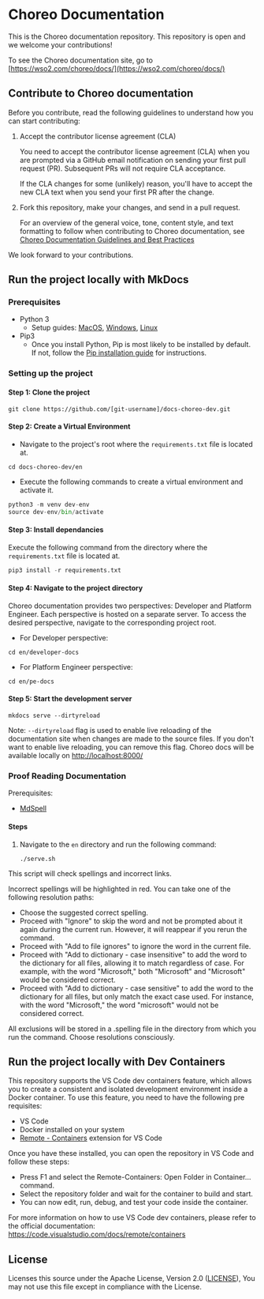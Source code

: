 # Choreo Documentation

This is the Choreo documentation repository. This repository is open and we welcome your contributions!

To see the Choreo documentation site, go to [https://wso2.com/choreo/docs/](https://wso2.com/choreo/docs/)

## Contribute to Choreo documentation

Before you contribute, read the following guidelines to understand how you can start contributing:

1. Accept the contributor license agreement (CLA)

    You need to accept the contributor license agreement (CLA) when you are prompted via a GitHub email notification on sending your first pull request (PR). Subsequent PRs will not require CLA acceptance.

    If the CLA changes for some (unlikely) reason, you'll have to accept the new CLA text when you send your first PR after the change.

2. Fork this repository, make your changes, and send in a pull request.

   For an overview of the general voice, tone, content style, and text formatting to follow when contributing to Choreo documentation, see [Choreo Documentation Guidelines and Best Practices](https://github.com/wso2/docs-choreo-dev/wiki/Choreo-Documentation-Guidelines-and-Best-Practices)

We look forward to your contributions.


## Run the project locally with MkDocs

### Prerequisites
- Python 3
     - Setup guides: [MacOS](https://docs.python.org/3/using/mac.html), [Windows](https://docs.python.org/3/using/windows.html), [Linux](https://wiki.python.org/moin/BeginnersGuide/Download#:~:text=using/mac.html-,Linux,-On%20most%20Linux)
-  Pip3
      - Once you install Python, Pip is most likely to be installed by default. If not, follow the [Pip installation guide](https://pip.pypa.io/en/stable/installation/) for instructions.

### Setting up the project

#### Step 1: Clone the project
```shell
git clone https://github.com/[git-username]/docs-choreo-dev.git
```

#### Step 2: Create a Virtual Environment
- Navigate to the project's root where the `requirements.txt` file is located at.
```shell
cd docs-choreo-dev/en
```
- Execute the following commands to create a virtual environment and activate it.
```python
python3 -m venv dev-env
source dev-env/bin/activate
```

#### Step 3: Install dependancies
Execute the following command from the directory where the `requirements.txt` file is located at.
```python
pip3 install -r requirements.txt   
``` 

#### Step 4: Navigate to the project directory
Choreo documentation provides two perspectives: Developer and Platform Engineer. Each perspective is hosted on a separate server. To access the desired perspective, navigate to the corresponding project root.
- For Developer perspective:
```shell
cd en/developer-docs
```
- For Platform Engineer perspective:
```shell
cd en/pe-docs
```

#### Step 5: Start the development server
```shell
mkdocs serve --dirtyreload
```
Note: `--dirtyreload` flag is used to enable live reloading of the documentation site when changes are made to the source files. If you don't want to enable live reloading, you can remove this flag.
Choreo docs will be available locally on [http://localhost:8000/](http://localhost:8000/)

### Proof Reading Documentation

Prerequisites:
- [MdSpell](https://github.com/mtuchowski/mdspell)


#### Steps
1. Navigate to the `en` directory and run the following command:
    ```shell
    ./serve.sh
    ```
This script will check spellings and incorrect links. 

Incorrect spellings will be highlighted in red. You can take one of the following resolution paths:
- Choose the suggested correct spelling. 
- Proceed with "Ignore" to skip the word and not be prompted about it again during the current run. However, it will reappear if you rerun the command.
- Proceed with "Add to file ignores" to ignore the word in the current file.
- Proceed with "Add to dictionary - case insensitive" to add the word to the dictionary for all files, allowing it to match regardless of case. For example, with the word "Microsoft," both "Microsoft" and "Microsoft" would be considered correct.
- Proceed with "Add to dictionary - case sensitive" to add the word to the dictionary for all files, but only match the exact case used. For instance, with the word "Microsoft," the word "microsoft" would not be considered correct.

All exclusions will be stored in a .spelling file in the directory from which you run the command.
Choose resolutions consciously.

## Run the project locally with Dev Containers

This repository supports the VS Code dev containers feature, which allows you to create a consistent and isolated development environment inside a Docker container. To use this feature, you need to have the following pre requisites:

- VS Code
- Docker installed on your system
- [Remote - Containers](https://marketplace.visualstudio.com/items?itemName=ms-vscode-remote.remote-containers) extension for VS Code

Once you have these installed, you can open the repository in VS Code and follow these steps:

- Press F1 and select the Remote-Containers: Open Folder in Container... command.
- Select the repository folder and wait for the container to build and start.
- You can now edit, run, debug, and test your code inside the container.

For more information on how to use VS Code dev containers, please refer to the official documentation: https://code.visualstudio.com/docs/remote/containers

## License

Licenses this source under the Apache License, Version 2.0 ([LICENSE](LICENSE)), You may not use this file except in compliance with the License.
